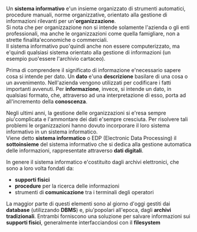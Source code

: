 Un **sistema informativo** e'un insieme organizzato di strumenti automatici, procedure manuali, norme organizzative, orientato alla gestione di informazioni rilevanti per un'**organizzazione**.  
Si nota che per organizzazione non si intende solamente l'azienda o gli enti professionali, ma anche le organizzazioni come quella famigliare, non a strette finalita'economiche o commerciali.  
Il sistema informativo puo'quindi anche non essere computerizzato, ma e'quindi qualsiasi sistema orientato alla gestione di informazioni (un esempio puo'essere 
l'archivio cartaceo).

Prima di comprendere il significato di informazione e'necessario sapere cosa si intende per dato. Un **dato** e'una **descrizione** basilare di una cosa o un avvenimento. Nell'azienda vengono utilizzati per codificare i fatti importanti avvenuti. Per **informazione**, invece, si intende un dato, in qualsiasi formato, che, attraverso ad una interpretazione di esso, porta ad all'incremento della **conoscenza**.

Negli ultimi anni, la gestione delle organizzazioni si e'resa sempre piu'complicata e l'ammontare dei dati e'sempre cresciuta. Per risolvere tali problemi le organizzazioni hanno dovuto incorporare il loro sistema informativo in un sistema informatico.  
Viene detto **sistema informatico** o EDP (Electronic Data Processing) il **sottoinsieme** del sistema informativo che si dedica alla gestione automatica delle informazioni, rappresentate attraverso **dati digitali**.

In genere il sistema informatico e'costituito dagli archivi elettronici, che sono a loro volta fondati da:
- **supporti fisici**
- **procedure** per la ricerca delle informazioni
- strumenti di **comunicazione** tra i terminali degli operatori

La maggior parte di questi elementi sono al giorno d'oggi gestiti dai **database** (utilizzando **DBMS**) e, piu'popolari all'epoca, dagli **archivi tradizionali**. Entrambi forniscono una soluzione per salvare informazioni sui **supporti fisici**, generalmente interfacciandosi con il **filesystem**